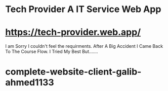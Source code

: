 # Tech Provider A IT Service Web App
# https://tech-provider.web.app/
I am Sorry I couldn't feel the requirments. After A Big Accident I Came Back To The Course Flow. I Tried My Best But.......



# complete-website-client-galib-ahmed1133
